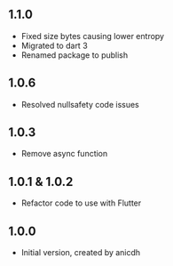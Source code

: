 ## 1.1.0

- Fixed size bytes causing lower entropy
- Migrated to dart 3
- Renamed package to publish

## 1.0.6

- Resolved nullsafety code issues

## 1.0.3

- Remove async function

## 1.0.1 & 1.0.2

- Refactor code to use with Flutter

## 1.0.0

- Initial version, created by anicdh
